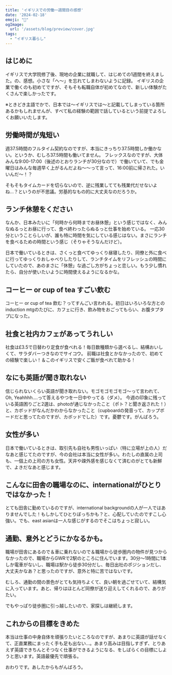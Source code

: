 ```yaml
---
title: 'イギリスでの労働一週間目の感想'
date: '2024-02-18'
emoji: "👔"
ogImage:
  url: '/assets/blog/preview/cover.jpg'
tags:
  - "イギリス暮らし"
---
```


## はじめに

イギリスで大学院修了後、現地の企業に就職して、はじめての1週間を終えました。の、感想。小さな「へ～」を忘れてしまわないように記録。
イギリスの企業で働くのも初めてですが、そもそも転職自体が初めてなので、新しい体験がたくさんで楽しかったです。

※ときどき主語でかで、日本では～イギリスでは～と記載してしまっている箇所あるかもしれませんが、すべて私の経験の範囲で話しているという前提でよろしくお願いいたします。

## 労働時間が鬼短い

週37.5時間のフルタイム契約なのですが、本当にきっちり37.5時間しか働かない。というか、むしろ37.5時間も働いてません。
フレックスなのですが、大体みんな9:00-17:00（後述のとおりランチが30分なので）で働いていて、でも金曜日はみんな毎週早く上がるんだよね～～って言って、16:00前に帰された。いいんだ～！？

そもそもタイムカードを切らないので、逆に残業してても残業代だせないよね...？というのが不思議。労基的なもの的に大丈夫なのだろうか。

## ランチ休憩をください

なんか、日本みたいに「何時から何時までお昼休憩」という感じではなく、みんなぬるっとお昼に行って、食べ終わったらぬるっと仕事を始めている。
一応30分ということらしいが、誰も特に時間を気にしている感じはない。まさにランチを食べるための時間という感じ（そりゃそうなんだけど）。

日本で働いているときは、さくっと食べてゆっくり昼寝したり、同僚と外に食べに行ってゆっくりおしゃべりしたりして、ランチタイムをリフレッシュの時間にしていたので、あのまさに「休憩」な過ごし方がちょっと恋しい。もう少し慣れたら、自分が使いたいように時間使えるようになるかな。

## コーヒー or cup of tea すごい飲む

コーヒー or cup of tea 飲む？ってすんごい言われる。初日はいろいろな方とのinduction mtgのたびに、カフェに行き、飲み物をおごってもらい、お腹タプタプになった。

## 社食と社内カフェがあってうれしい

社食は£3.5で日替わり定食が食べれる！毎日数種類から選べるし、結構おいしくて、サラダバーつきなのでサイコウ。
前職は社食とかなかったので、初めての経験で楽しい！＆このイギリスで安くご飯が食べれて助かる！

## なにも英語が聞き取れない

信じられないくらい英語が聞き取れない。モゴモゴモゴモゴ～って言われて、Oh, Yeahhhh....って答えるやつを一日中やってる（ダメ）。
今週の印象に残っている英語困りごと2選は、photoが通じなかったこと（ポト？と聞き返された！）と、カボッドがなんだかわからなかったこと（cupboardの発音って、カップボードだと思ってたのですが、カボッドでした）です。憂鬱です。がんばろう。

## 女性が多い

日本で働いているときは、取引先も自社も男性いっぱい（特に立場が上の人）だなあと感じてたのですが、今の会社は本当に女性が多い。わたしの直属の上司も、一個上の上司の方も女性。天井や疎外感を感じなくて済むのがとても新鮮で、よきだなあと感じます。

## こんなに田舎の職場なのに、internationalがひとりではなかった！

とても田舎に勤めているのですが、international backgroundの人が一人ではありませんでした！もしかしてひとりぼっちかも？と、心配していたのですこし心強い。でも、east asianは一人な感じがするのでそこはちょっと寂しい。

## 通勤、意外とどうにかなるかも。

職場が田舎にあるので＆車に乗れないので＆職場から徒歩圏内の物件が見つからなかったので、職場からGWRで2駅のところに住んでいます。30分～1時間に1本しか電車がないし、職場は駅から徒歩30分だし、毎日出社のポジションだし、大丈夫かなあ？と思ったのですが、意外と特に苦ではないです。

むしろ、通勤の間の景色がとても気持ちよくて、良い朝を過ごせていて、結構気に入っています。あと、帰りはほとんど同僚が送り迎えしてくれるので、ありがたい。

でもやっぱり徒歩圏に引っ越したいので、家探しは継続します。

## これからの目標をきめた

本当は仕事の中身自体を頑張りたいところなのですが、あまりに英語が話せなくて、正直業務にまったく手も足も出ない...。あまり高みは目指しすぎず、とりあえず英語できちんとそつなく仕事ができるようになる、をしばらくの目標にしようと思います。英語最優先で頑張る。

おわりです。あしたからもがんばろう。




